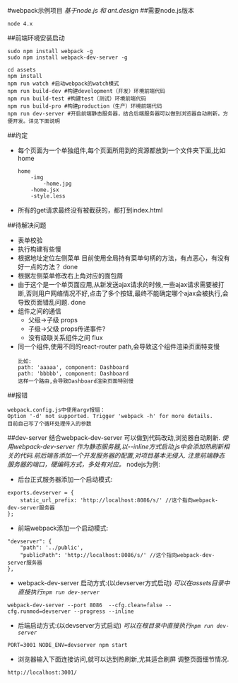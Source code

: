 #webpack示例项目
*基于node.js 和 ant.design*
##需要node.js版本
```
node 4.x
```
##前端环境安装启动
```
sudo npm install webpack -g
sudo npm install webpack-dev-server -g

cd assets
npm install
npm run watch #启动webpack的watch模式
npm run build-dev #构建development（开发）环境前端代码
npm run build-test #构建test（测试）环境前端代码
npm run build-pro #构建production（生产）环境前端代码
npm run dev-server #开启前端静态服务器，结合后端服务器可以做到浏览器自动刷新，方便开发。详见下面说明
```

##约定
- 每个页面为一个单独组件,每个页面所用到的资源都放到一个文件夹下面,比如home
    ```
    home
        -img
            -home.jpg
        -home.jsx    
        -style.less    
    ```
- 所有的get请求最终没有被截获的，都打到index.html

##待解决问题
- 表单校验
- 执行构建有些慢
- 根据地址定位左侧菜单 目前使用全局持有菜单句柄的方法，有点恶心，有没有好一点的方法？ done
- 根据左侧菜单修改右上角对应的面包屑
- 由于这个是一个单页面应用,从新发送ajax请求的时候,一些ajax请求需要被打断,否则用户网络情况不好,点击了多个按钮,最终不能确定哪个ajax会被执行,会导致页面错乱问题. done
- 组件之间的通信
    - 父级->子级 props
    - 子级->父级 props传递事件?
    - 没有级联关系组件之间 flux
- 同一个组件,使用不同的react-router path,会导致这个组件渲染页面特变慢
    ```
    比如:
    path: 'aaaaa', component: Dashboard
    path: 'bbbbb', component: Dashboard
    这样一个路由,会导致Dashboard渲染页面特别慢
    ```
##报错
```
webpack.config.js中使用argv报错：
Option '-d' not supported. Trigger 'webpack -h' for more details.
目前自己写了个循环处理传入的参数
```

##dev-server
结合webpack-dev-server 可以做到代码改动,浏览器自动刷新.
*使用webpack-dev-server 作为静态服务器,以--inline方式启动,js中会添加热刷新相关的代码.前后端各添加一个开发服务器的配置,对项目基本无侵入.*
*注意前端静态服务器的端口，硬编码方式，多处有对应。*
nodejs为例:

- 后台正式服务器添加一个启动模式:
```
exports.devserver = {
    static_url_prefix: 'http://localhost:8086/s/' //这个指向webpack-dev-server服务器
};
```
- 前端webpack添加一个启动模式:
```
"devserver": {
    "path": '../public',
    "publicPath": 'http://localhost:8086/s/' //这个指向webpack-dev-server服务器
},
```
- webpack-dev-server 启动方式:(以devserver方式启动)
*可以在assets目录中直接执行`npm run dev-server`*    
```
webpack-dev-server --port 8086  --cfg.clean=false --cfg.runmod=devserver --progress --inline
```
- 后端启动方式:(以devserver方式启动)
*可以在根目录中直接执行`npm run dev-server`*
```
PORT=3001 NODE_ENV=devserver npm start
```
- 浏览器输入下面连接访问,就可以达到热刷新,尤其适合刷屏 调整页面细节情况.
```
http://localhost:3001/    
```    

